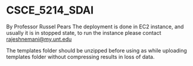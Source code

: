 # CSCE_5214_SDAI
By Professor Russel Pears
The deployment is done in EC2 instance, and usually it is in stopped state, to run the instance please contact rajeshnemani@my.unt.edu

The templates folder should be unzipped before using as while uploading templates folder without compressing results in loss of data.
